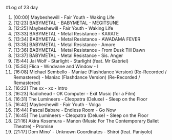 #Log of 23 day

1. [00:00] Maybeshewill - Fair Youth - Waking Life
1. [12:23] BABYMETAL - BABYMETAL - MEGITSUNE
1. [12:25] Maybeshewill - Fair Youth - Waking Life
1. [13:33] BABYMETAL - Metal Resistance - KARATE
1. [13:34] BABYMETAL - Metal Resistance - AWADAMA FEVER
1. [13:35] BABYMETAL - Metal Resistance - Amore
1. [13:36] BABYMETAL - Metal Resistance - From Dusk Till Dawn
1. [13:37] BABYMETAL - Metal Resistance - Sis. Anger
1. [15:44] Jai Wolf - Starlight - Starlight (feat. Mr Gabriel)
1. [15:50] Flica - Windvane and Window - l
1. [16:08] Michael Sembello - Maniac (Flashdance Version) (Re-Recorded / Remastered) - Maniac (Flashdance Version) (Re-Recorded / Remastered)
1. [16:22] The xx - xx - Intro
1. [16:23] Radiohead - OK Computer - Exit Music (for a Film)
1. [16:31] The Lumineers - Cleopatra (Deluxe) - Sleep on the Floor
1. [16:42] Maybeshewill - Fair Youth - Volga
1. [16:44] Pascal Babare - Endless Room - Go Now
1. [16:45] The Lumineers - Cleopatra (Deluxe) - Sleep on the Floor
1. [21:16] Akira Kosemura - Manon (Music For The Contemporary Ballet Theatre) - Promise
1. [21:17] Dom Mino' - Unknown Coordinates - Shiroi (feat. Paniyolo)
